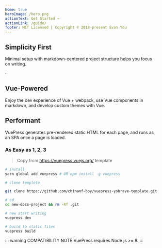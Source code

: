 ```yaml
---
home: true
heroImage: /hero.png
actionText: Get Started →
actionLink: /guide/
footer: MIT Licensed | Copyright © 2018-present Evan You
---
```


<div class="features">
  <div class="feature">
    <h2>Simplicity First</h2>
    <p>Minimal setup with markdown-centered project structure helps you focus on writing.</p>·
  </div>
  <div class="feature">
    <h2>Vue-Powered</h2>
    <p>Enjoy the dev experience of Vue + webpack, use Vue components in markdown, and develop custom themes with Vue.</p>
  </div>
  <div class="feature">
    <h2>Performant</h2>
    <p>VuePress generates pre-rendered static HTML for each page, and runs as an SPA once a page is loaded.</p>
  </div>
</div>

### As Easy as 1, 2, 3

> Copy from https://vuepress.vuejs.org/ template

``` bash
# install
yarn global add vuepress # OR npm install -g vuepress

# clone templete

git clone https://github.com/chinanf-boy/vuepress-yobrave-template.git new-docs-project

# cd
cd new-docs-project && rm -Rf .git

# new start writing
vuepress dev

# build to static files
vuepress build
```

::: warning COMPATIBILITY NOTE
VuePress requires Node.js >= 8.
:::
